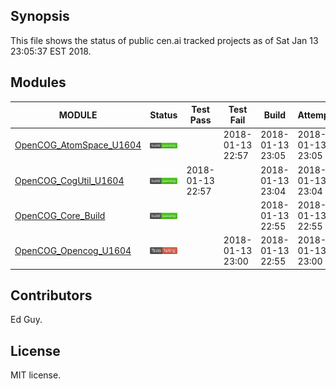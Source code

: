
## Synopsis

This file shows the status of public cen.ai tracked projects as of Sat Jan 13 23:05:37 EST 2018.

## Modules 

| MODULE | Status | Test Pass | Test Fail| Build | Attempt|
| --- | --- | --- | --- | ---  | --- |
| [OpenCOG_AtomSpace_U1604](jobs/OpenCOG_AtomSpace_U1604.log) | ![Status](/images/BUILDPASS.svg) |  | 2018-01-13 22:57 | 2018-01-13 23:05  | 2018-01-13 23:05 |
| [OpenCOG_CogUtil_U1604](jobs/OpenCOG_CogUtil_U1604.log) | ![Status](/images/BUILDPASS.svg) | 2018-01-13 22:57 |  | 2018-01-13 23:04  | 2018-01-13 23:04 |
| [OpenCOG_Core_Build](jobs/OpenCOG_Core_Build.log) | ![Status](/images/BUILDPASS.svg) |  |  | 2018-01-13 22:55  | 2018-01-13 22:55 |
| [OpenCOG_Opencog_U1604](jobs/OpenCOG_Opencog_U1604.log) | ![Status](/images/TESTFAIL.svg) |  | 2018-01-13 23:00 | 2018-01-13 22:55  | 2018-01-13 23:00 |

## Contributors

Ed Guy.

## License

MIT license. 


